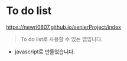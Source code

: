 # To do list 

https://newri0807.github.io/senierProject/index

> To do list로 사용할 수 있는 앱입니다.
- javascript로 만들었습니다. 


